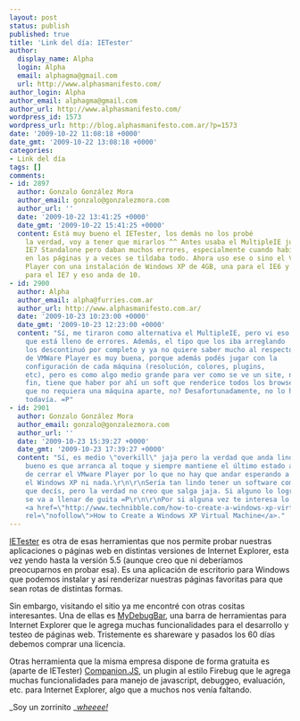 ```yaml
---
layout: post
status: publish
published: true
title: 'Link del día: IETester'
author:
  display_name: Alpha
  login: Alpha
  email: alphagma@gmail.com
  url: http://www.alphasmanifesto.com/
author_login: Alpha
author_email: alphagma@gmail.com
author_url: http://www.alphasmanifesto.com/
wordpress_id: 1573
wordpress_url: http://blog.alphasmanifesto.com.ar/?p=1573
date: '2009-10-22 11:08:18 +0000'
date_gmt: '2009-10-22 13:08:18 +0000'
categories:
- Link del día
tags: []
comments:
- id: 2897
  author: Gonzalo González Mora
  author_email: gonzalo@gonzalezmora.com
  author_url: ''
  date: '2009-10-22 13:41:25 +0000'
  date_gmt: '2009-10-22 15:41:25 +0000'
  content: Está muy bueno el IETester, los demás no los probé
    la verdad, voy a tener que mirarlos ^^ Antes usaba el MultipleIE junto con el
    IE7 Standalone pero daban muchos errores, especialmente cuando había Flash
    en las páginas y a veces se tildaba todo. Ahora uso ese o sino el VMWare
    Player con una instalación de Windows XP de 4GB, una para el IE6 y otra
    para el IE7 y eso anda de 10.
- id: 2900
  author: Alpha
  author_email: alpha@furries.com.ar
  author_url: http://www.alphasmanifesto.com.ar/
  date: '2009-10-23 10:23:00 +0000'
  date_gmt: '2009-10-23 12:23:00 +0000'
  content: "Sí, me tiraron como alternativa el MultipleIE, pero vi eso mismo:
    que está lleno de errores. Además, el tipo que los iba arreglando
    los descontinuó por completo y ya no quiere saber mucho al respecto.\r\n\r\nLo
    de VMWare Player es muy buena, porque además podés jugar con la
    configuración de cada máquina (resolución, colores, plugins,
    etc), pero es como algo medio grande para ver como se ve un site, no?\r\n\r\nEn
    fin, tiene que haber por ahí un soft que renderice todos los browsers y
    que no requiera una máquina aparte, no? Desafortunadamente, no lo he encontrado
    todavía. =P"
- id: 2901
  author: Gonzalo González Mora
  author_email: gonzalo@gonzalezmora.com
  author_url: ''
  date: '2009-10-23 15:39:27 +0000'
  date_gmt: '2009-10-23 17:39:27 +0000'
  content: "Sí, es medio \"overkill\" jaja pero la verdad que anda lindo. Lo
    bueno es que arranca al toque y siempre mantiene el último estado antes
    de cerrar el VMware Player por lo que no hay que andar esperando a que bootee
    el Windows XP ni nada.\r\n\r\nSería tan lindo tener un software como el
    que decís, pero la verdad no creo que salga jaja. Si alguno lo logra hacer
    se va a llenar de guita =P\r\n\r\nPor si alguna vez te interesa lo del VMWare:
    <a href=\"http://www.technibble.com/how-to-create-a-windows-xp-virtual-machine/\"
    rel=\"nofollow\">How to Create a Windows XP Virtual Machine</a>."
---
```


<a href="http://www.my-debugbar.com/wiki/IETester/HomePage">IETester</a> es otra de esas herramientas que nos permite probar nuestras aplicaciones o páginas web en distintas versiones de Internet Explorer, esta vez yendo hasta la versión 5.5 (aunque creo que ni deberíamos preocuparnos en probar esa). Es una aplicación de escritorio para Windows que podemos instalar y así renderizar nuestras páginas favoritas para que sean rotas de distintas formas.

Sin embargo, visitando el sitio ya me encontré con otras cositas interesantes. Una de ellas es <a href="http://www.debugbar.com/">MyDebugBar</a>, una barra de herramientas para Internet Explorer que le agrega muchas funcionalidades para el desarrollo y testeo de páginas web. Tristemente es shareware y pasados los 60 días debemos comprar una licencia.

Otras herramienta que la misma empresa dispone de forma gratuita es (aparte de IETester) <a href="http://www.my-debugbar.com/wiki/CompanionJS/HomePage">Companion.JS</a>, un plugin al estilo Firebug que le agrega muchas funcionalidades para manejo de javascript, debuggeo, evaluación, etc. para Internet Explorer, algo que a muchos nos venía faltando.

_Soy un zorrinito _<a href="http://www.youtube.com/watch?v=euZ0j7vtKEQ">_wheeee!_</a>

